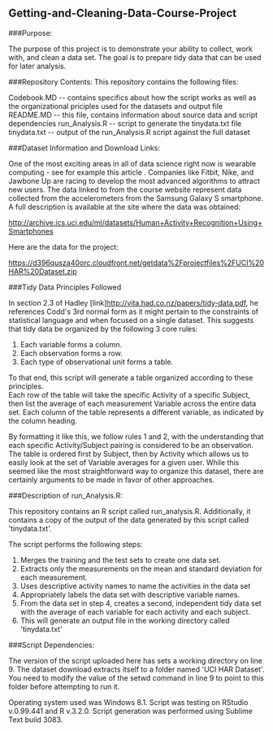 ## Getting-and-Cleaning-Data-Course-Project

###Purpose: 

The purpose of this project is to demonstrate your ability to collect, work with, and clean a data set. The goal is to prepare tidy data that can be used for later analysis.


###Repository Contents:
This repository contains the following files:

Codebook.MD  	--  contains specifics about how the script works as well as the organizational priciples used for the datasets and output file
README.MD  		--  this file, contains information about source data and script dependencies
run_Analysis.R  --  script to generate the tinydata.txt file
tinydata.txt  	--	output of the run_Analysis.R script against the full dataset


###Dataset Information and Download Links:

One of the most exciting areas in all of data science right now is wearable computing - see for example this article . Companies like Fitbit, Nike, and Jawbone Up are racing to develop the most advanced algorithms to attract new users. The data linked to from the course website represent data collected from the accelerometers from the Samsung Galaxy S smartphone. A full description is available at the site where the data was obtained: 

http://archive.ics.uci.edu/ml/datasets/Human+Activity+Recognition+Using+Smartphones 

Here are the data for the project: 

https://d396qusza40orc.cloudfront.net/getdata%2Fprojectfiles%2FUCI%20HAR%20Dataset.zip 

###Tidy Data Principles Followed

In section 2.3 of Hadley [link]http://vita.had.co.nz/papers/tidy-data.pdf, he references Codd's 3rd normal form as it might pertain to the constraints of statistical language and when focused on a single dataset.  This suggests that tidy data be organized by the following 3 core rules:  

1. Each variable forms a column.
2. Each observation forms a row.
3. Each type of observational unit forms a table.

To that end, this script will generate a table organized according to these principles.  
Each row of the table will take the specific Activity of a specific Subject, then list the average of each measurement Variable across the entire data set.  Each column of the table represents a different variable, as indicated by the column heading.

By formatting it like this, we follow rules 1 and 2, with the understanding that each specific Activity/Subject pairing is considered to be an observation.  
The table is ordered first by Subject, then by Activity which allows us to easily look at the set of Variable averages for a given user.  While this seemed like the most straightforward way to organize this dataset, there are certainly arguments to be made in favor of other approaches.


###Description of run_Analysis.R:

This repository contains an R script called run_analysis.R.
Additionally, it contains a copy of the output of the data generated by this script called 'tinydata.txt'.

The script performs the following steps:

1. Merges the training and the test sets to create one data set.
2. Extracts only the measurements on the mean and standard deviation for each measurement. 
3. Uses descriptive activity names to name the activities in the data set
4. Appropriately labels the data set with descriptive variable names. 
5. From the data set in step 4, creates a second, independent tidy data set with the average of each variable for each activity and each subject.
6. This will generate an output file in the working directory called 'tinydata.txt'


###Script Dependencies:

The version of the script uploaded here has sets a working directory on line 9.
The dataset download extracts itself to a folder named 'UCI HAR Dataset'.
You need to modify the value of the setwd command in line 9 to point to this folder before attempting to run it.   

Operating system used was Windows 8.1.
Script was testing on RStudio v.0.99.441 and R v.3.2.0.
Script generation was performed using Sublime Text build 3083.



